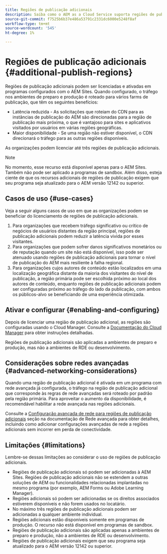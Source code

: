 ```yaml
---
title: Regiões de publicação adicionais
description: Saiba como o AEM as a Cloud Service suporta regiões de publicação adicionais para aumentar a disponibilidade e reduzir a latência.
source-git-commit: f7525b6b37e486a53791c2331dc6000e5248f8af
workflow-type: tm+mt
source-wordcount: '545'
ht-degree: 1%

---
```



# Regiões de publicação adicionais {#additional-publish-regions}

Regiões de publicação adicionais podem ser licenciadas e ativadas em programas configurados com o AEM Sites. Quando configurado, o tráfego nos ambientes de preparo e produção é roteado para vários farms de publicação, que têm os seguintes benefícios:

* Latência reduzida - As solicitações que roteiam do CDN para as instâncias de publicação do AEM são direcionadas para a região de publicação mais próxima, o que é vantajoso para sites e aplicativos visitados por usuários em várias regiões geográficas.
* Maior disponibilidade - Se uma região não estiver disponível, o CDN direcionará o tráfego para as outras regiões disponíveis.

As organizações podem licenciar até três regiões de publicação adicionais.

>[!NOTE]
>
>No momento, esse recurso está disponível apenas para o AEM Sites. Também não pode ser aplicado a programas de sandbox. Além disso, esteja ciente de que os recursos adicionais de regiões de publicação exigem que seu programa seja atualizado para o AEM versão 12142 ou superior.

## Casos de uso {#use-cases}

Veja a seguir alguns casos de uso em que as organizações podem se beneficiar do licenciamento de regiões de publicação adicionais.

1. Para organizações que recebem tráfego significativo ou crítico de negócios de usuários distantes da região principal, regiões de publicação adicionais podem reduzir a latência vivida por esses visitantes.
1. Para organizações que podem sofrer danos significativos monetários ou de reputação quando um site não está disponível, isso pode ser atenuado usando regiões de publicação adicionais para tornar o nível de publicação do AEM mais resiliente à falha regional.
1. Para organizações cujos autores de conteúdo estão localizados em uma localização geográfica distante da maioria dos visitantes do nível de publicação, a região primária pode ser escolhida próximo ao local dos autores de conteúdo, enquanto regiões de publicação adicionais podem ser configuradas próximo ao tráfego do lado da publicação, com ambos os públicos-alvo se beneficiando de uma experiência otimizada.

## Ativar e configurar {#enabling-and-configuring}

Depois de licenciar uma região de publicação adicional, as regiões são configuradas usando o Cloud Manager. Consulte a [Documentação do Cloud Manager](/help/implementing/cloud-manager/manage-environments.md#multiple-regions) para obter instruções detalhadas.

Regiões de publicação adicionais são aplicadas a ambientes de preparo e produção, mas não a ambientes de RDE ou desenvolvimento.

## Considerações sobre redes avançadas {#advanced-networking-considerations}

Quando uma região de publicação adicional é ativada em um programa com rede avançada já configurada, o tráfego na região de publicação adicional que corresponde às regras de rede avançadas será roteado por padrão pela região primária. Para aproveitar o aumento da disponibilidade, é recomendável habilitar a rede avançada nas regiões adicionais.

Consulte a [Configuração avançada de rede para regiões de publicação adicionais](/help/security/configuring-advanced-networking.md#advanced-networking-configuration-for-additional-publish-regions) seção na documentação de Rede avançada para obter detalhes, incluindo como adicionar configurações avançadas de rede a regiões adicionais sem incorrer em perda de conectividade.

## Limitações {#limitations}

Lembre-se dessas limitações ao considerar o uso de regiões de publicação adicionais.

* Regiões de publicação adicionais só podem ser adicionadas à AEM Sites. Regiões de publicação adicionais não se estendem a outras soluções de AEM ou funcionalidades relacionadas implantadas no mesmo programa (por exemplo, AEM Forms ou Adobe Learning Manager).
* Regiões adicionais só podem ser adicionadas se os direitos associados estiverem disponíveis e não forem usados no locatário.
* No máximo três regiões de publicação adicionais podem ser adicionadas a qualquer ambiente individual.
* Regiões adicionais estão disponíveis somente em programas de produção. O recurso não está disponível em programas de sandbox.
* Regiões de publicação adicionais são aplicadas apenas a ambientes de preparo e produção, não a ambientes de RDE ou desenvolvimento.
* Regiões de publicação adicionais exigem que seu programa seja atualizado para o AEM versão 12142 ou superior.
